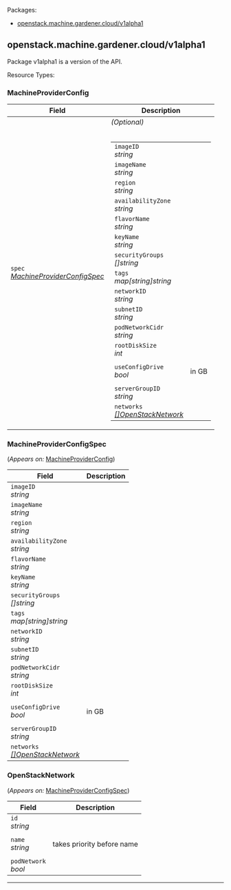 <p>Packages:</p>
<ul>
<li>
<a href="#openstack.machine.gardener.cloud%2fv1alpha1">openstack.machine.gardener.cloud/v1alpha1</a>
</li>
</ul>
<h2 id="openstack.machine.gardener.cloud/v1alpha1">openstack.machine.gardener.cloud/v1alpha1</h2>
<p>
<p>Package v1alpha1 is a version of the API.</p>
</p>
Resource Types:
<ul></ul>
<h3 id="openstack.machine.gardener.cloud/v1alpha1.MachineProviderConfig">MachineProviderConfig
</h3>
<p>
</p>
<table>
<thead>
<tr>
<th>Field</th>
<th>Description</th>
</tr>
</thead>
<tbody>
<tr>
<td>
<code>spec</code></br>
<em>
<a href="#openstack.machine.gardener.cloud/v1alpha1.MachineProviderConfigSpec">
MachineProviderConfigSpec
</a>
</em>
</td>
<td>
<em>(Optional)</em>
<br/>
<br/>
<table>
<tr>
<td>
<code>imageID</code></br>
<em>
string
</em>
</td>
<td>
</td>
</tr>
<tr>
<td>
<code>imageName</code></br>
<em>
string
</em>
</td>
<td>
</td>
</tr>
<tr>
<td>
<code>region</code></br>
<em>
string
</em>
</td>
<td>
</td>
</tr>
<tr>
<td>
<code>availabilityZone</code></br>
<em>
string
</em>
</td>
<td>
</td>
</tr>
<tr>
<td>
<code>flavorName</code></br>
<em>
string
</em>
</td>
<td>
</td>
</tr>
<tr>
<td>
<code>keyName</code></br>
<em>
string
</em>
</td>
<td>
</td>
</tr>
<tr>
<td>
<code>securityGroups</code></br>
<em>
[]string
</em>
</td>
<td>
</td>
</tr>
<tr>
<td>
<code>tags</code></br>
<em>
map[string]string
</em>
</td>
<td>
</td>
</tr>
<tr>
<td>
<code>networkID</code></br>
<em>
string
</em>
</td>
<td>
</td>
</tr>
<tr>
<td>
<code>subnetID</code></br>
<em>
string
</em>
</td>
<td>
</td>
</tr>
<tr>
<td>
<code>podNetworkCidr</code></br>
<em>
string
</em>
</td>
<td>
</td>
</tr>
<tr>
<td>
<code>rootDiskSize</code></br>
<em>
int
</em>
</td>
<td>
</td>
</tr>
<tr>
<td>
<code>useConfigDrive</code></br>
<em>
bool
</em>
</td>
<td>
<p>in GB</p>
</td>
</tr>
<tr>
<td>
<code>serverGroupID</code></br>
<em>
string
</em>
</td>
<td>
</td>
</tr>
<tr>
<td>
<code>networks</code></br>
<em>
<a href="#openstack.machine.gardener.cloud/v1alpha1.OpenStackNetwork">
[]OpenStackNetwork
</a>
</em>
</td>
<td>
</td>
</tr>
</table>
</td>
</tr>
</tbody>
</table>
<h3 id="openstack.machine.gardener.cloud/v1alpha1.MachineProviderConfigSpec">MachineProviderConfigSpec
</h3>
<p>
(<em>Appears on:</em>
<a href="#openstack.machine.gardener.cloud/v1alpha1.MachineProviderConfig">MachineProviderConfig</a>)
</p>
<p>
</p>
<table>
<thead>
<tr>
<th>Field</th>
<th>Description</th>
</tr>
</thead>
<tbody>
<tr>
<td>
<code>imageID</code></br>
<em>
string
</em>
</td>
<td>
</td>
</tr>
<tr>
<td>
<code>imageName</code></br>
<em>
string
</em>
</td>
<td>
</td>
</tr>
<tr>
<td>
<code>region</code></br>
<em>
string
</em>
</td>
<td>
</td>
</tr>
<tr>
<td>
<code>availabilityZone</code></br>
<em>
string
</em>
</td>
<td>
</td>
</tr>
<tr>
<td>
<code>flavorName</code></br>
<em>
string
</em>
</td>
<td>
</td>
</tr>
<tr>
<td>
<code>keyName</code></br>
<em>
string
</em>
</td>
<td>
</td>
</tr>
<tr>
<td>
<code>securityGroups</code></br>
<em>
[]string
</em>
</td>
<td>
</td>
</tr>
<tr>
<td>
<code>tags</code></br>
<em>
map[string]string
</em>
</td>
<td>
</td>
</tr>
<tr>
<td>
<code>networkID</code></br>
<em>
string
</em>
</td>
<td>
</td>
</tr>
<tr>
<td>
<code>subnetID</code></br>
<em>
string
</em>
</td>
<td>
</td>
</tr>
<tr>
<td>
<code>podNetworkCidr</code></br>
<em>
string
</em>
</td>
<td>
</td>
</tr>
<tr>
<td>
<code>rootDiskSize</code></br>
<em>
int
</em>
</td>
<td>
</td>
</tr>
<tr>
<td>
<code>useConfigDrive</code></br>
<em>
bool
</em>
</td>
<td>
<p>in GB</p>
</td>
</tr>
<tr>
<td>
<code>serverGroupID</code></br>
<em>
string
</em>
</td>
<td>
</td>
</tr>
<tr>
<td>
<code>networks</code></br>
<em>
<a href="#openstack.machine.gardener.cloud/v1alpha1.OpenStackNetwork">
[]OpenStackNetwork
</a>
</em>
</td>
<td>
</td>
</tr>
</tbody>
</table>
<h3 id="openstack.machine.gardener.cloud/v1alpha1.OpenStackNetwork">OpenStackNetwork
</h3>
<p>
(<em>Appears on:</em>
<a href="#openstack.machine.gardener.cloud/v1alpha1.MachineProviderConfigSpec">MachineProviderConfigSpec</a>)
</p>
<p>
</p>
<table>
<thead>
<tr>
<th>Field</th>
<th>Description</th>
</tr>
</thead>
<tbody>
<tr>
<td>
<code>id</code></br>
<em>
string
</em>
</td>
<td>
</td>
</tr>
<tr>
<td>
<code>name</code></br>
<em>
string
</em>
</td>
<td>
<p>takes priority before name</p>
</td>
</tr>
<tr>
<td>
<code>podNetwork</code></br>
<em>
bool
</em>
</td>
<td>
</td>
</tr>
</tbody>
</table>
<hr/>
